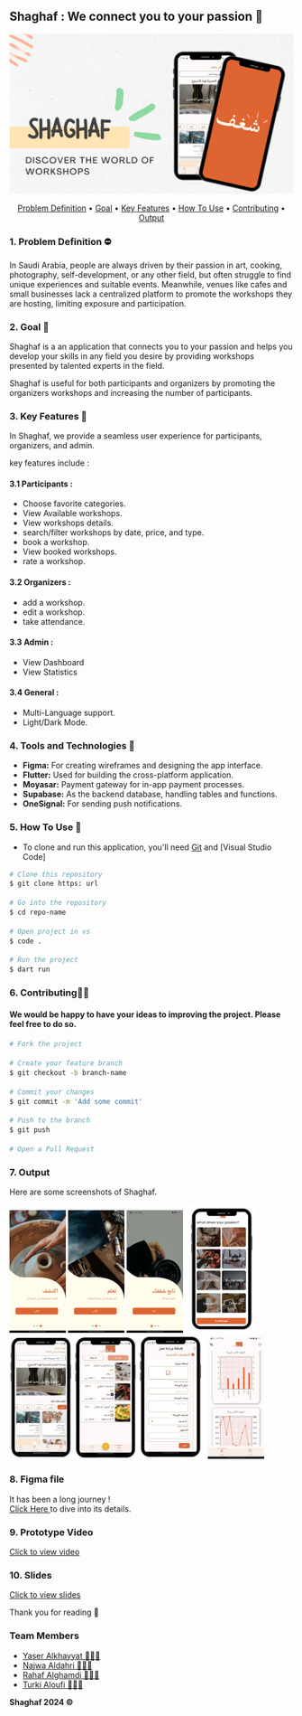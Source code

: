 ## Shaghaf : We connect you to your passion 🧡

![page cover](./readme_media/cover.png)

<p align ="center">
 <a href="#problemdefinition">Problem Definition</a> •
  <a href="#goal">Goal</a> •
  <a href="#key-features">Key Features</a> •
  <a href="#how-to-use">How To Use</a> •
  <a href="#contributing">Contributing</a> •
  <a href="#output">Output</a> 
</p>


### 1. Problem Definition ⛔
In Saudi Arabia, people are always driven by their passion in art, cooking, photography, self-development, or any other field, but often struggle to find unique experiences and suitable events. Meanwhile, venues like cafes and small businesses lack a centralized platform to promote the workshops they are hosting, limiting exposure and participation.

### 2. Goal 🚀
Shaghaf is a an application that connects you to your passion and helps you develop your skills in any field you desire by providing workshops presented by talented experts in the field.

Shaghaf is useful for both participants and organizers by promoting the organizers workshops and increasing the number of participants.


### 3. Key Features 🎯
In Shaghaf, we provide a seamless user experience for participants, organizers, and admin.

key features include :

#### 3.1 Participants :
- Choose favorite categories.
- View Available workshops.
- View workshops details.
- search/filter workshops by date, price, and type.
- book a workshop.
- View booked workshops.
- rate a workshop.

#### 3.2 Organizers :
- add a workshop.
- edit a workshop.
- take attendance.

#### 3.3 Admin :
- View Dashboard
- View Statistics

#### 3.4 General :
- Multi-Language support.
- Light/Dark Mode.

### 4. Tools and Technologies 📱
- **Figma:** For creating wireframes and designing the app interface.
- **Flutter:** Used for building the cross-platform application.
- **Moyasar:** Payment gateway for in-app payment processes.
- **Supabase:** As the backend database, handling tables and functions.
- **OneSignal:** For sending push notifications.

 
### 5. How To Use 🤔
- To clone and run this application, you'll need [Git](https://git-scm.com) and [Visual Studio Code] 

```bash
# Clone this repository
$ git clone https: url

# Go into the repository
$ cd repo-name

# Open project in vs
$ code .

# Run the project 
$ dart run
```

### 6. Contributing🙇‍♂️
#### We would be happy to have your ideas to improving the project. Please feel free to do so.

```bash
# Fork the project

# Create your feature branch
$ git checkout -b branch-name

# Commit your changes
$ git commit -m 'Add some commit'

# Push to the branch
$ git push

# Open a Pull Request

```

### 7. Output
Here are some screenshots of Shaghaf.

<img src='./readme_media/on1.jpg' width=100>
<img src='./readme_media/on2.jpg' width=100>
<img src='./readme_media/on3.jpg' width=100>
<img src='./readme_media/favcat.png' width=125>
<img src='./readme_media/userhome.png' width=110>
<img src='./readme_media/org1.png' width=110>
<img src='./readme_media/orgadd.png' width=120>
<img src='./readme_media/admin.jpg' width=100>

### 8. Figma file
It has been a long journey !\
<a href="https://www.figma.com/design/2qczeUW23SG5NWNI5ul233/Final-Project🌻?node-id=0-1&t=qTwM5BkCSzUsquMX-1"> Click Here </a> to dive into its details.

### 9. Prototype Video
<a href="https://drive.google.com/file/d/1Vz3QAWxVTgS90zkoGiJKBXJQaQHKC7gQ/view?usp=drive_link"> Click to view video </a>


### 10. Slides
<a href="https://drive.google.com/file/d/1tnBvxaicow99RkNbgAc4mzBbywc8Rg0n/view?usp=drivesdk"> Click to view slides </a>

Thank you for reading 🧡

### Team Members 
- <a href="https://bind.link/@yaserkh">Yaser Alkhayyat 👨🏻‍💻</a>
- <a href="https://bind.link/@najwa-aldahri"> Najwa Aldahri 👩🏻‍💻</a>
- <a href="https://bind.link/@rahaf"> Rahaf Alghamdi 👩🏻‍💻 </a>
- <a href="https://bind.link/@turki-aloufi"> Turki Aloufi 👨🏻‍💻</a>

**Shaghaf 2024 ©️**